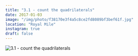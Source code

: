 ```yaml
---
title: "3.1 - count the quadrilaterals"
date: 2017-01-03
image: "/img/photo/f38170e3f4a5c8ce2fd8089bf3bef61f.jpg"
location: "Royal Mile"
instagram: true
draft: false
---
```


![3.1 - count the quadrilaterals](/img/photo/f38170e3f4a5c8ce2fd8089bf3bef61f.jpg)
